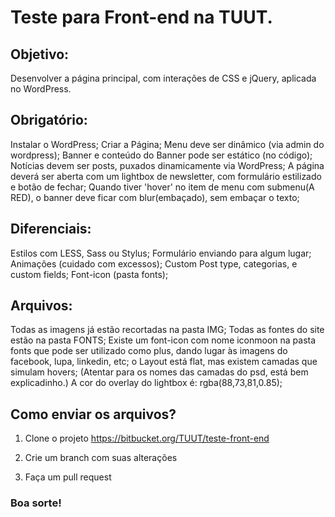 # Teste para Front-end na TUUT. 

## Objetivo: 

Desenvolver a página principal, com interações de CSS e jQuery, aplicada no WordPress. 


## Obrigatório: 

Instalar o WordPress; 
Criar a Página; 
Menu deve ser dinâmico (via admin do wordpress);
Banner e conteúdo do Banner pode ser estático (no código);
Notícias devem ser posts, puxados dinamicamente via WordPress;
A página deverá ser aberta com um lightbox de newsletter, com formulário estilizado e botão de fechar;
Quando tiver 'hover' no item de menu com submenu(A RED), o banner deve ficar com blur(embaçado), sem embaçar o texto;


## Diferenciais: 

Estilos com LESS, Sass ou Stylus;
Formulário enviando para algum lugar; 
Animações (cuidado com excessos);
Custom Post type, categorias, e custom fields;
Font-icon (pasta fonts);


## Arquivos: 

Todas as imagens já estão recortadas na pasta IMG;
Todas as fontes do site estão na pasta FONTS;
Existe um font-icon com nome iconmoon na pasta fonts que pode ser utilizado como plus, dando lugar às imagens do facebook, lupa, linkedin, etc;
o Layout está flat, mas existem camadas que simulam hovers; (Atentar para os nomes das camadas do psd, está bem explicadinho.)
A cor do overlay do lightbox é: rgba(88,73,81,0.85);


## Como enviar os arquivos? 

1. Clone o projeto
   https://bitbucket.org/TUUT/teste-front-end

2. Crie um branch com suas alterações

3. Faça um pull request


### Boa sorte! 